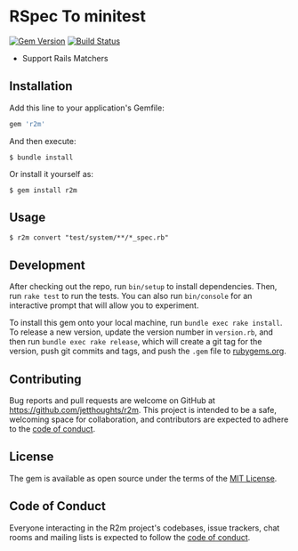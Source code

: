 # RSpec To minitest

[![Gem Version](https://badge.fury.io/rb/r2m.svg)](https://badge.fury.io/rb/r2m)
[![Build Status](https://travis-ci.org/jetthoughts/r2m.svg?branch=master)](https://travis-ci.org/jetthoughts/r2m)

* Support Rails Matchers

## Installation

Add this line to your application's Gemfile:

```ruby
gem 'r2m'
```

And then execute:

    $ bundle install

Or install it yourself as:

    $ gem install r2m

## Usage

    $ r2m convert "test/system/**/*_spec.rb"

## Development

After checking out the repo, run `bin/setup` to install dependencies. Then, run `rake test` to run the tests. You can also run `bin/console` for an interactive prompt that will allow you to experiment.

To install this gem onto your local machine, run `bundle exec rake install`. To release a new version, update the version number in `version.rb`, and then run `bundle exec rake release`, which will create a git tag for the version, push git commits and tags, and push the `.gem` file to [rubygems.org](https://rubygems.org).

## Contributing

Bug reports and pull requests are welcome on GitHub at https://github.com/jetthoughts/r2m. This project is intended to be a safe, welcoming space for collaboration, and contributors are expected to adhere to the [code of conduct](https://github.com/jetthoughts/r2m/blob/master/CODE_OF_CONDUCT.md).


## License

The gem is available as open source under the terms of the [MIT License](https://opensource.org/licenses/MIT).

## Code of Conduct

Everyone interacting in the R2m project's codebases, issue trackers, chat rooms and mailing lists is expected to follow the [code of conduct](https://github.com/jetthoughts/r2m/blob/master/CODE_OF_CONDUCT.md).
